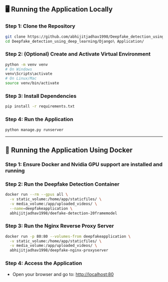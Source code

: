 

## 🖥️ Running the Application **Locally**

### Step 1: Clone the Repository

```bash
git clone https://github.com/abhijitjadhav1998/Deepfake_detection_using_deep_learning.git
cd Deepfake_detection_using_deep_learning/Django\ Application/
```

### Step 2: (Optional) Create and Activate Virtual Environment

```bash
python -m venv venv
# On Windows
venv\Scripts\activate
# On Linux/Mac
source venv/bin/activate
```

### Step 3: Install Dependencies

```bash
pip install -r requirements.txt
```



### Step 4: Run the Application

```bash
python manage.py runserver
```

---

## 🐳 Running the Application Using **Docker**

### Step 1: Ensure Docker and Nvidia GPU support are installed and running

### Step 2: Run the Deepfake Detection Container

```bash
docker run --rm --gpus all \
  -v static_volume:/home/app/staticfiles/ \
  -v media_volume:/app/uploaded_videos/ \
  --name=deepfakeapplication \
  abhijitjadhav1998/deefake-detection-20framemodel
```

### Step 3: Run the Nginx Reverse Proxy Server

```bash
docker run -p 80:80 --volumes-from deepfakeapplication \
  -v static_volume:/home/app/staticfiles/ \
  -v media_volume:/app/uploaded_videos/ \
  abhijitjadhav1998/deepfake-nginx-proxyserver
```

### Step 4: Access the Application

* Open your browser and go to: [http://localhost:80](http://localhost:80)


